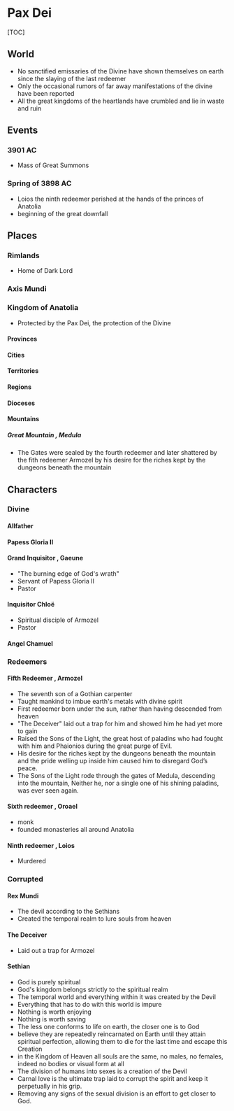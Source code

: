 # Pax Dei

[TOC]

## World

- No sanctified emissaries of the Divine have shown themselves on earth since the slaying of the last redeemer
- Only the occasional rumors of far away manifestations of the divine have been reported
- All the great kingdoms of the heartlands have crumbled and lie in waste and ruin

## Events

### 3901 AC

- Mass of Great Summons

### Spring of 3898 AC

- Loios the ninth redeemer perished at the hands of the princes of Anatolia
- beginning of the great downfall

## Places

### Rimlands

- Home of Dark Lord

### Axis Mundi

### Kingdom of Anatolia

- Protected by the Pax Dei, the protection of the Divine

#### Provinces

#### Cities

#### Territories

#### Regions

#### Dioceses

#### Mountains

##### Great Mountain , Medula

- The Gates were sealed by the fourth redeemer and later shattered by the fith redeemer Armozel by his desire for the riches kept by the dungeons beneath the mountain



## Characters

### Divine

#### Allfather

#### Papess Gloria II

#### Grand Inquisitor , Gaeune

- "The burning edge of God's wrath"
- Servant of Papess Gloria II
- Pastor

#### Inquisitor Chloë

- Spiritual disciple of Armozel
- Pastor

#### Angel Chamuel

### Redeemers

#### Fifth Redeemer , Armozel

- The seventh son of a Gothian carpenter
- Taught mankind to imbue earth's metals with divine spirit
- First redeemer born under the sun, rather than having descended from heaven
- "The Deceiver" laid out a trap for him and showed him he had yet more to gain
- Raised the Sons of the Light, the great host of paladins who had fought with him and Phaionios during the great purge of Evil.
- His desire for the riches kept by the dungeons beneath the mountain and the pride welling up inside him caused him to disregard God’s peace.
- The Sons of the Light rode through the gates of Medula, descending into the mountain, Neither he, nor a single one of his shining paladins, was ever seen again.

#### Sixth redeemer , Oroael

- monk
- founded monasteries all around Anatolia

#### Ninth redeemer , Loios

- Murdered

### Corrupted

#### Rex Mundi

- The devil according to the Sethians
- Created the temporal realm to lure souls from heaven

#### The Deceiver

- Laid out a trap for Armozel

#### Sethian

- God is purely spiritual
- God's kingdom belongs strictly to the spiritual realm
- The temporal world and everything within it was created by the Devil
- Everything that has to do with this world is impure
- Nothing is worth enjoying 
- Nothing is worth saving 
- The less one conforms to life on earth, the closer one is to God 
- believe they are repeatedly reincarnated on Earth until they attain spiritual perfection, allowing them to die for the last time and escape this Creation
- in the Kingdom of Heaven all souls are the same, no males, no females, indeed no bodies or visual form at all
- The division of humans into sexes is a creation of the Devil
- Carnal love is the ultimate trap laid to corrupt the spirit and keep it perpetually in his grip.
- Removing any signs of the sexual division is an effort to get closer to God.
